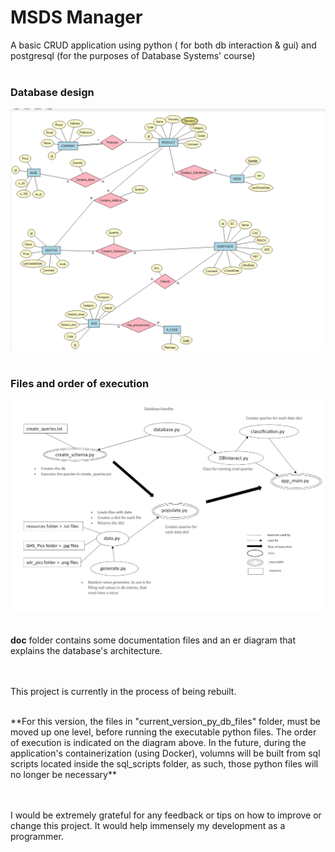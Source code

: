 # MSDS Manager
A basic CRUD application using python ( for both db interaction &amp; gui) and postgresql (for the purposes of  Database Systems' course)
<br><br>

### Database design
![database design](/doc/er.png)
<br><br>

### Files and order of execution
![flowchart](/doc/msds_project_flow.png)
<br><br>

**doc** folder contains some documentation files and an er diagram that explains the database's architecture.

<br><br>
This project is currently in the process of being rebuilt.

<br> 
**For this version, the files in "current_version_py_db_files" folder, must be moved up one level, before running the executable python files. The order of execution is indicated on the diagram above. In the future, during the application's containerization (using Docker), volumns will be built from sql scripts located inside the sql_scripts folder, as such, those python files will no longer be necessary**


<br><br>
I would be extremely grateful for any feedback or tips on how to improve or change this project. It would help immensely my development as a programmer. 
